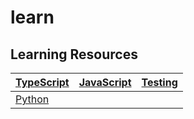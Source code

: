 # learn

## Learning Resources

| [TypeScript](./TypeScript.md) | [JavaScript](./JavaScript.md) | [Testing](./Testing.md) |
| ----------------------------- | ----------------------------- | ----------------------- |
| [Python](./Python.md)         |                               |                         |
